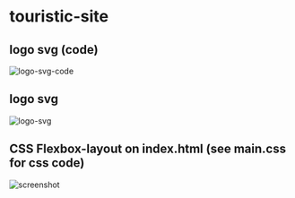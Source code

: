 # touristic-site
## logo svg (code)
![logo-svg-code](https://user-images.githubusercontent.com/44479460/47608173-f1cc1c00-da29-11e8-8550-58adafd038ac.png)
## logo svg
![logo-svg](https://user-images.githubusercontent.com/44479460/47608185-132d0800-da2a-11e8-9993-dd4b7b3ea7dd.png)


##  CSS Flexbox-layout on index.html (see main.css for css code)
![screenshot](https://user-images.githubusercontent.com/44479460/47560631-14badb00-d919-11e8-88a9-db2d7a395065.jpg)


